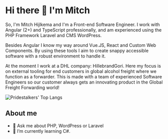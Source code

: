 # Hi there 👋 I'm Mitch 

So, I'm Mitch Hijlkema and I'm a Front-end Software Engineer. I work with Angular (2+) and TypeScript professionally, and am experienced using the PHP Framework Laravel and CMS WordPress.

Besides Angular I know my way around Vue.JS, React and Custom Web Components. By using these tools I aim to create snappy accessible software with a robust environment to handle it.

At the moment I work at a DHL company: HillebrandGori. Here my focus is on external tooling for end customers in global alcohol freight where we function as a forwarder. This is made with a team of experienced Software Engineers so our customer always gets an innovating product in the Global Freight Forwarding world!

![Pridestalkers' Top Langs](https://github-readme-stats.vercel.app/api/top-langs/?username=pridestalker&layout=compact)

## About me

- 💬 Ask me about PHP, WordPress or Laravel
- 🌱 I’m currently learning C#.

<!-- ![Pridestalkers' github stats](https://github-readme-stats.vercel.app/api?username=pridestalker&theme=vue&count_private=true&hide=contribs)

**Pridestalker/Pridestalker** is a ✨ _special_ ✨ repository because its `README.md` (this file) appears on your GitHub profile.

Here are some ideas to get you started:

- 🔭 I’m currently working on ...
- 🌱 I’m currently learning ...
- 👯 I’m looking to collaborate on ...
- 🤔 I’m looking for help with ...
- 💬 Ask me about ...
- 📫 How to reach me: ...
- 😄 Pronouns: ...
- ⚡ Fun fact: ...
-->
